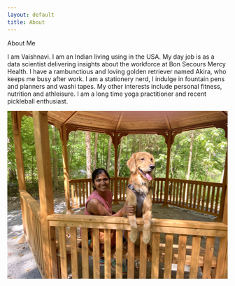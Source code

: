 ```yaml
---
layout: default
title: About
---
```

<div id = "page_margin">
<p class="title">About Me</p>

<p class="normal_text">I am Vaishnavi. I am an Indian living using in the USA. My day job is as a data scientist delivering insights about the workforce at Bon Secours Mercy Health. I have a rambunctious and loving golden retriever named Akira, who keeps me busy after work. I am a stationery nerd, I indulge in fountain pens and planners and washi tapes. My other interests include personal fitness, nutrition and athleisure. I am a long time yoga practitioner and recent pickleball enthusiast. </p>
<img style="float: right;" src="/assets/images/vaish_akira_nature_center.jpeg" width=512 height = 384/>
</div>
